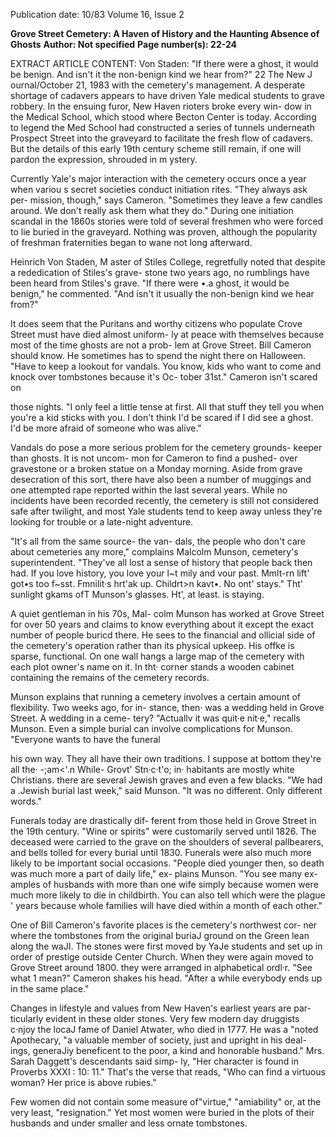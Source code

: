 Publication date: 10/83
Volume 16, Issue 2

**Grove Street Cemetery: A Haven of History and the Haunting Absence of Ghosts**
**Author: Not specified**
**Page number(s): 22-24**

EXTRACT ARTICLE CONTENT:
Von Staden: "If there were a ghost, it would be benign. And 
isn't it the non-benign kind we hear from?" 
22 The New J ournal/October 21, 1983 
with the cemetery's management. A 
desperate shortage of cadavers appears 
to have driven Yale medical students to 
grave robbery. In the ensuing furor, 
New Haven rioters broke every win-
dow in the Medical School, which 
stood where Becton Center is today. 
According to legend the Med School 
had constructed a series of tunnels 
underneath Prospect Street into the 
graveyard to facilitate the fresh flow of 
cadavers. But the details of this early 
19th century scheme still remain, if 
one 
will 
pardon 
the 
expression, 
shrouded in m ystery. 


Currently Yale's major interaction 
with the cemetery occurs once a year 
when variou s secret societies conduct 
initiation rites. "They always ask per-
mission, 
though," says Cameron. 
"Sometimes they leave a few candles 
around. We don't really ask them what 
they do." During one initiation scandal 
in the 1860s stories were told of several 
freshmen who were forced to lie buried 
in the graveyard. Nothing was proven, 
although the popularity of freshman 
fraternities began to wane not long 
afterward. 


Heinrich Von Staden, M aster of 
Stiles College, regretfully noted that 
despite a rededication of Stiles's grave-
stone two years ago, no rumblings 
have been heard from Stiles's grave. "If 
there were •.a ghost, it would be 
benign," he commented. "And isn't it 
usually the non-benign kind we hear 
from?" 


It does seem that the Puritans and 
worthy citizens who populate Crove 
Street must have died almost uniform-
ly at peace with themselves because 
most of the time ghosts are not a prob-
lem at Grove Street. Bill Cameron 
should know. He sometimes has to 
spend the night there on Halloween. 
"Have to keep a lookout for vandals. 
You know, kids who want to come and 
knock over tombstones because it's Oc-
tober 31st." Cameron isn't scared on 


those nights. "I only feel a little tense at 
first. All that stuff they tell you when 
you're a kid sticks with you. I don't 
think I'd be scared if I did see a ghost. 
I'd be more afraid of someone who was 
alive." 


Vandals do pose a more serious 
problem for the cemetery grounds-
keeper than ghosts. It is not uncom-
mon for Cameron to find a pushed-
over gravestone or a broken statue on a 
Monday morning. Aside from grave 
desecration of this sort, there have also 
been a number of muggings and one 
attempted rape reported within the last 
several years. While no incidents have 
been recorded recently, the cemetery is 
still not considered safe after twilight, 
and most Yale students tend to keep 
away unless they're looking for trouble 
or a late-night adventure. 


"It's all from the same source- the van-
dals, the people who don't care about 
cemeteries any 
more," complains 
Malcolm 
Munson, 
cemetery's 
superintendent. "They've all lost a 
sense of history that people back then 
had. If you love history, you love your 
l~t mily and vour past. Mmlt-rn lift' got•s 
too f~sst. Fmnilit·s hrt'ak up. Childrt>n 
kavt•. No ont' stays." Tht' sunlight 
gkams ofT Munson's glasses. Ht', at 
least. is staying. 


A quiet gentleman in his 70s, Mal-
colm Munson has worked at Grove 
Street for over 50 years and claims to 
know everything about it except the 
exact number of people buricd there. 
He sees to the financial and ollicial side 
of the cemetery's operation rather than 
its physical upkeep. 
His offke is 
sparse, functional. On one wall hangs 
a large map of the cemetery with each 
plot owner's name on it. In tht· corner 
stands a wooden cabinet containing the 
remains of the cemetery records. 


Munson explains that running a 
cemetery involves a certain amount of 
flexibility. Two weeks ago, for in-
stance, then· was a wedding held in 
Grove Street. A wedding in a ceme-
tery? "Actuallv it was quit·e nit·e," 
recalls Munson. Even a simple burial 
can involve complications for Munson. 
"Everyone wants to have the funeral 


his own way. They all have their own 
traditions. I suppose at bottom they're 
all the· -;am<'.n While- Grovt' Stn·c·t'o; in· 
habitants are mostly white Christians. 
there are several Jewish graves and 
even a few blacks. "We had a .Jewish 
burial last week," said Munson. "It was 
no different. Only different words." 


Funerals today are drastically dif-
ferent from those held in Grove Street 
in the 19th century. "Wine or spirits" 
were customarily served until 1826. 
The deceased were carried to the grave 
on the shoulders of several pallbearers, 
and bells tolled for every burial until 
1830. Funerals were also much more 
likely to be important social occasions. 
"People died younger then, so death 
was much more a part of daily life," ex-
plains Munson. "You see many ex-
amples of husbands with more than 
one wife simply because women were 
much more likely to die in childbirth. 
You can also tell which were the plague 
' years because whole families will have 
died within a month of each other." 


One of Bill Cameron's favorite 
places is the cemetery's northwest cor-
ner where the tombstones from the 
original buriaJ ground on the Green 
lean along the waJI. The stones were 
first moved by YaJe students and set up 
in order of prestige outside Center 
Church. When they were again moved 
to Grove Street around 1800. they 
were arranged in alphabetical ordl·r. 
"See what 1 mean?" Cameron shakes 
his head. "After a while everybody 
ends up in the same place." 


Changes in lifestyle and values from 
New Haven's earliest years are par-
ticularly evident in these older stones. 
Very few modern day druggists c·njoy 
the locaJ fame of Daniel Atwater, who 
died in 
1777. He was a "noted 
Apothecary, "a valuable member of 
society, just and upright in his deal-
ings, generaJiy beneficent to the poor, 
a kind and honorable husband." Mrs. 
Sarah Daggett's descendants said simp-
ly, "Her character is found in Proverbs 
XXXI : 10: 11." That's the verse that 
reads, "Who can find a virtuous 
woman? Her price is above rubies." 


Few women did not contain some 
measure of"virtue," "amiability" or, at 
the very least, "resignation." Yet most 
women were buried in the plots of their 
husbands and under smaller and less 
ornate tombstones.